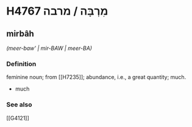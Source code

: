 # H4767 מִרְבָּה / מרבה

## mirbâh

_(meer-baw' | mir-BAW | meer-BA)_

### Definition

feminine noun; from [[H7235]]; abundance, i.e., a great quantity; much.

- much
### See also

[[G4121]]

